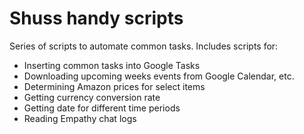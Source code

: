 # Shuss handy scripts

Series of scripts to automate common tasks. Includes scripts for:

* Inserting common tasks into Google Tasks
* Downloading upcoming weeks events from Google Calendar, etc.
* Determining Amazon prices for select items
* Getting currency conversion rate
* Getting date for different time periods
* Reading Empathy chat logs
